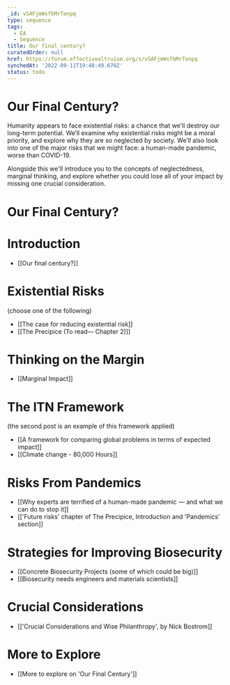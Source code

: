```yaml
---
_id: vSAFjmWsfbMrTonpq
type: sequence
tags:
  - EA
  - Sequence
title: Our final century?
curatedOrder: null
href: https://forum.effectivealtruism.org/s/vSAFjmWsfbMrTonpq
synchedAt: '2022-09-11T19:48:49.678Z'
status: todo
---
```


# Our Final Century?

Humanity appears to face existential risks: a chance that we'll destroy our long-term potential. We’ll examine why existential risks might be a moral priority, and explore why they are so neglected by society. We’ll also look into one of the major risks that we might face: a human-made pandemic, worse than COVID-19. 

Alongside this we'll introduce you to the concepts of neglectedness, marginal thinking, and explore whether you could lose all of your impact by missing one crucial consideration.

# Our Final Century?

# Introduction

- [[Our final century?]]

# Existential Risks

(choose one of the following)

- [[The case for reducing existential risk]]
- [[The Precipice (To read— Chapter 2)]]

# Thinking on the Margin

- [[Marginal Impact]]

# The ITN Framework

(the second post is an example of this framework applied)

- [[A framework for comparing global problems in terms of expected impact]]
- [[Climate change - 80,000 Hours]]

# Risks From Pandemics

- [[Why experts are terrified of a human-made pandemic — and what we can do to stop it]]
- [['Future risks' chapter of The Precipice, Introduction and 'Pandemics' section]]

# Strategies for Improving Biosecurity

- [[Concrete Biosecurity Projects (some of which could be big)]]
- [[Biosecurity needs engineers and materials scientists]]

# Crucial Considerations

- [['Crucial Considerations and Wise Philanthropy', by Nick Bostrom]]

# More to Explore

- [[More to explore on 'Our Final Century']]
